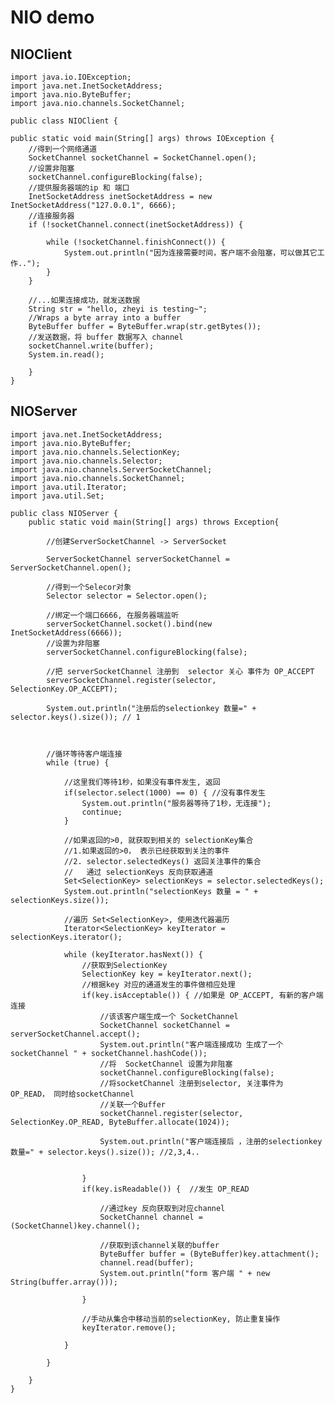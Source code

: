 # NIO demo

## NIOClient

	import java.io.IOException;
	import java.net.InetSocketAddress;
	import java.nio.ByteBuffer;
	import java.nio.channels.SocketChannel;
	
	public class NIOClient {

    public static void main(String[] args) throws IOException {
        //得到一个网络通道
        SocketChannel socketChannel = SocketChannel.open();
        //设置非阻塞
        socketChannel.configureBlocking(false);
        //提供服务器端的ip 和 端口
        InetSocketAddress inetSocketAddress = new InetSocketAddress("127.0.0.1", 6666);
        //连接服务器
        if (!socketChannel.connect(inetSocketAddress)) {

            while (!socketChannel.finishConnect()) {
                System.out.println("因为连接需要时间，客户端不会阻塞，可以做其它工作..");
            }
        }

        //...如果连接成功，就发送数据
        String str = "hello, zheyi is testing~";
        //Wraps a byte array into a buffer
        ByteBuffer buffer = ByteBuffer.wrap(str.getBytes());
        //发送数据，将 buffer 数据写入 channel
        socketChannel.write(buffer);
        System.in.read();

    	}
	}


## NIOServer

	import java.net.InetSocketAddress;
	import java.nio.ByteBuffer;
	import java.nio.channels.SelectionKey;
	import java.nio.channels.Selector;
	import java.nio.channels.ServerSocketChannel;
	import java.nio.channels.SocketChannel;
	import java.util.Iterator;
	import java.util.Set;
	
	public class NIOServer {
	    public static void main(String[] args) throws Exception{
	
	        //创建ServerSocketChannel -> ServerSocket
	
	        ServerSocketChannel serverSocketChannel = ServerSocketChannel.open();
	
	        //得到一个Selecor对象
	        Selector selector = Selector.open();
	
	        //绑定一个端口6666, 在服务器端监听
	        serverSocketChannel.socket().bind(new InetSocketAddress(6666));
	        //设置为非阻塞
	        serverSocketChannel.configureBlocking(false);
	
	        //把 serverSocketChannel 注册到  selector 关心 事件为 OP_ACCEPT
	        serverSocketChannel.register(selector, SelectionKey.OP_ACCEPT);
	
	        System.out.println("注册后的selectionkey 数量=" + selector.keys().size()); // 1
	
	
	
	        //循环等待客户端连接
	        while (true) {
	
	            //这里我们等待1秒，如果没有事件发生, 返回
	            if(selector.select(1000) == 0) { //没有事件发生
	                System.out.println("服务器等待了1秒，无连接");
	                continue;
	            }
	
	            //如果返回的>0, 就获取到相关的 selectionKey集合
	            //1.如果返回的>0， 表示已经获取到关注的事件
	            //2. selector.selectedKeys() 返回关注事件的集合
	            //   通过 selectionKeys 反向获取通道
	            Set<SelectionKey> selectionKeys = selector.selectedKeys();
	            System.out.println("selectionKeys 数量 = " + selectionKeys.size());
	
	            //遍历 Set<SelectionKey>, 使用迭代器遍历
	            Iterator<SelectionKey> keyIterator = selectionKeys.iterator();
	
	            while (keyIterator.hasNext()) {
	                //获取到SelectionKey
	                SelectionKey key = keyIterator.next();
	                //根据key 对应的通道发生的事件做相应处理
	                if(key.isAcceptable()) { //如果是 OP_ACCEPT, 有新的客户端连接
	                    //该该客户端生成一个 SocketChannel
	                    SocketChannel socketChannel = serverSocketChannel.accept();
	                    System.out.println("客户端连接成功 生成了一个 socketChannel " + socketChannel.hashCode());
	                    //将  SocketChannel 设置为非阻塞
	                    socketChannel.configureBlocking(false);
	                    //将socketChannel 注册到selector, 关注事件为 OP_READ， 同时给socketChannel
	                    //关联一个Buffer
	                    socketChannel.register(selector, SelectionKey.OP_READ, ByteBuffer.allocate(1024));
	
	                    System.out.println("客户端连接后 ，注册的selectionkey 数量=" + selector.keys().size()); //2,3,4..
	
	
	                }
	                if(key.isReadable()) {  //发生 OP_READ
	
	                    //通过key 反向获取到对应channel
	                    SocketChannel channel = (SocketChannel)key.channel();
	
	                    //获取到该channel关联的buffer
	                    ByteBuffer buffer = (ByteBuffer)key.attachment();
	                    channel.read(buffer);
	                    System.out.println("form 客户端 " + new String(buffer.array()));
	
	                }
	
	                //手动从集合中移动当前的selectionKey, 防止重复操作
	                keyIterator.remove();
	
	            }
	
	        }
	
	    }
	}
